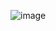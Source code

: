 ![image](https://user-images.githubusercontent.com/106787118/230759567-d22747fb-3684-463f-b011-baba53591a4c.png)
